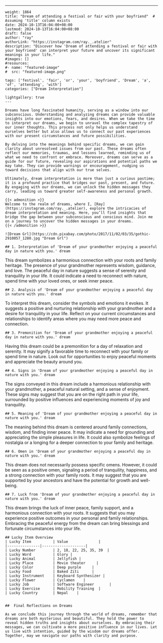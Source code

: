 ---
    weight: 1864
    title: "Dream of attending a festival or fair with your boyfriend"  # Assuming 'title' column exists
    date: 2024-10-13T16:04:00+08:00
    lastmod: 2024-10-13T16:04:00+08:00
    draft: false
    author: "ray"
    authorLink: "https://instagram.com/ray._.atelier"
    description: "Discover how 'Dream of attending a festival or fair with your boyfriend' can interpret your future and uncover its significant meanings in your life."
    #images: []
    #resources:
    #- name: "featured-image"
    #  src: "featured-image.png"
    
    tags: ['festival', 'fair', 'or', 'your', 'boyfriend', 'Dream', 'a', 'of', 'attending', 'with']
    categories: ["Dream Interpretation"]
    
    lightgallery: true
    ---
    
    Dreams have long fascinated humanity, serving as a window into our subconscious. Understanding and analyzing dreams can provide valuable insights into our emotions, fears, and desires. When we take the time to interpret our dreams, we begin to unravel the complex tapestry of our inner thoughts. This process not only helps us understand ourselves better but also allows us to connect our past experiences with our present circumstances and future possibilities.
    
    By delving into the meanings behind specific dreams, we can gain clarity about unresolved issues from our past. These dreams often reflect our memories, traumas, and lessons learned, reminding us of what we need to confront or embrace. Moreover, dreams can serve as a guide for our future, revealing our aspirations and potential paths we may take. They can provide warnings or encouragement, nudging us toward decisions that align with our true selves.
    
    Ultimately, dream interpretation is more than just a curious pastime; it is a profound practice that bridges our past, present, and future. By engaging with our dreams, we can unlock the hidden messages they carry, leading us toward greater self-awareness and personal growth.
    
    {{< admonition >}}
    Welcome to the realm of dreams, where I, [Ray](https://instagram.com/ray._.atelier), explore the intricacies of dream interpretation and meaning. Here, you’ll find insights that bridge the gap between your subconscious and conscious mind. Join me on a journey to uncover the hidden messages in your dreams.
    {{< /admonition >}}
    
    ![Dream Grl](https://cdn.pixabay.com/photo/2017/11/02/03/35/gothic-2910057_1280.jpg "Dream Grl")
    
    ## 1. Interpretation of 'Dream of your grandmother enjoying a peaceful day in nature with you.' dream
    
This dream symbolizes a harmonious connection with your roots and family heritage. The presence of your grandmother represents wisdom, guidance, and love. The peaceful day in nature suggests a sense of serenity and tranquility in your life. It could indicate a need to reconnect with nature, spend time with your loved ones, or seek inner peace.
    
    ## 2. Analysis of 'Dream of your grandmother enjoying a peaceful day in nature with you.' dream
    
To interpret this dream, consider the symbols and emotions it evokes. It suggests a positive and nurturing relationship with your grandmother and a desire for tranquility in your life. Reflect on your current circumstances and relationships to identify areas where you may need more peace and connection.
    
    ## 3. Premonition for 'Dream of your grandmother enjoying a peaceful day in nature with you.' dream
    
Having this dream could be a premonition for a day of relaxation and serenity. It may signify a favorable time to reconnect with your family or spend time in nature. Look out for opportunities to enjoy peaceful moments and appreciate the beauty around you.
    
    ## 4. Signs in 'Dream of your grandmother enjoying a peaceful day in nature with you.' dream
    
The signs conveyed in this dream include a harmonious relationship with your grandmother, a peaceful natural setting, and a sense of enjoyment. These signs may suggest that you are on the right path in your life, surrounded by positive influences and experiencing moments of joy and tranquility.
    
    ## 5. Meaning of 'Dream of your grandmother enjoying a peaceful day in nature with you.' dream
    
The meaning behind this dream is centered around family connections, wisdom, and finding inner peace. It may indicate a need for grounding and appreciating the simple pleasures in life. It could also symbolize feelings of nostalgia or a longing for a deeper connection to your family and heritage.
    
    ## 6. Omen in 'Dream of your grandmother enjoying a peaceful day in nature with you.' dream
    
This dream does not necessarily possess specific omens. However, it could be seen as a positive omen, signaling a period of tranquility, happiness, and a strong connection with your family roots. It may suggest that you are supported by your ancestors and have the potential for growth and well-being.
    
    ## 7. Luck from 'Dream of your grandmother enjoying a peaceful day in nature with you.' dream
    
This dream brings the luck of inner peace, family support, and a harmonious connection with your roots. It suggests that you may experience positive outcomes in your personal and family relationships. Embracing the peaceful energy from the dream can bring blessings and fortunate circumstances into your life.
    
    ## Lucky Item Overview
    | Lucky Item          | Value              |
    |---------------|--------------------|
    | Lucky Number        | 2, 18, 22, 25, 35, 39  |
    | Lucky Word          | Glory |
    | Lucky Animal        | Jellyfish |
    | Lucky Place         | Movie theater     |
    | Lucky Color         | Deep purple     |
    | Lucky Food          | Baked Ziti      |
    | Lucky Instrument    | Keyboard Synthesizer |
    | Lucky Flower        | Cyclamen    |
    | Lucky Job           | Software Engineer       |
    | Lucky Exercise      | Mobility Training  |
    | Lucky Country       | Nepal    |
    
    
    ##  Final Reflections on Dreams
    
    As we conclude this journey through the world of dreams, remember that dreams are both mysterious and beautiful. They hold the power to reveal hidden truths and insights about ourselves. By embracing their messages, we can cultivate a more positive influence in our lives. Let us live with intention, guided by the wisdom our dreams offer. Together, may we navigate our paths with clarity and purpose.
    